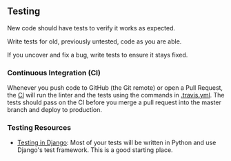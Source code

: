 ## Testing

New code should have tests to verify it works as expected.

Write tests for old, previously untested, code as you are able.

If you uncover and fix a bug, write tests to ensure it stays fixed.

### Continuous Integration (CI)

Whenever you push code to GitHub (the Git remote) or open a Pull Request, the
[CI](https://travis-ci.org/coursereviews/coursereviews) will run the linter
and the tests using the commands in
[.travis.yml](https://github.com/coursereviews/coursereviews/blob/master/.travis.yml).
The tests should pass on the CI before you merge a pull request into the master branch
and deploy to production.

### Testing Resources

* [Testing in Django](https://docs.djangoproject.com/en/1.9/topics/testing/):
  Most of your tests will be written in Python and use Django's test framework.
  This is a good starting place.
